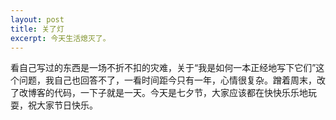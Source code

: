 ```yaml
---
layout: post
title: 关了灯
excerpt: 今天生活熄灭了。
---
```


看自己写过的东西是一场不折不扣的灾难，关于“我是如何一本正经地写下它们”这个问题，我自己也回答不了，一看时间距今只有一年，心情很复杂。蹭着周末，改了改博客的代码，一下子就是一天。今天是七夕节，大家应该都在快快乐乐地玩耍，祝大家节日快乐。





